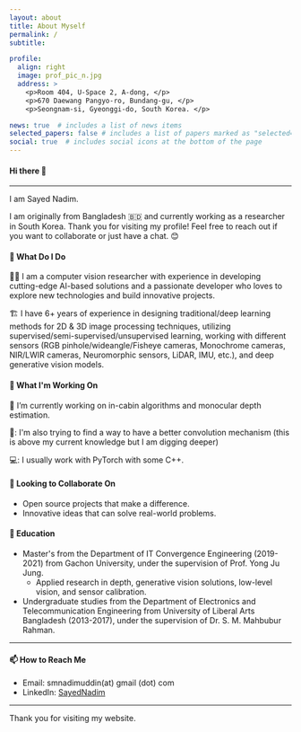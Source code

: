 ```yaml
---
layout: about
title: About Myself
permalink: /
subtitle:

profile:
  align: right
  image: prof_pic_n.jpg
  address: >
    <p>Room 404, U-Space 2, A-dong, </p>
    <p>670 Daewang Pangyo-ro, Bundang-gu, </p>
    <p>Seongnam-si, Gyeonggi-do, South Korea. </p>

news: true  # includes a list of news items
selected_papers: false # includes a list of papers marked as "selected={true}"
social: true  # includes social icons at the bottom of the page
---
```


#### Hi there 👋
---
I am Sayed Nadim.

I am originally from Bangladesh 🇧🇩 and currently working as a researcher in South Korea. Thank you for visiting my profile! Feel free to reach out if you want to collaborate or just have a chat. 😊

#### 🌱 What Do I Do
💂‍♂️ I am a computer vision researcher with experience in developing cutting-edge AI-based solutions and a passionate developer who loves to explore new technologies and build innovative projects.

🏗️ I have 6+ years of experience in designing traditional/deep learning methods for 2D & 3D image processing techniques, utilizing supervised/semi-supervised/unsupervised learning, working with different sensors (RGB pinhole/wideangle/Fisheye cameras, Monochrome cameras, NIR/LWIR cameras, Neuromorphic sensors, LiDAR, IMU, etc.), and deep generative vision models.


#### 🌱 What I'm Working On
🔭 I’m currently working on in-cabin algorithms and monocular depth estimation.

🤔: I'm also trying to find a way to have a better convolution mechanism (this is above my current knowledge but I am digging deeper)

💻: I usually work with PyTorch with some C++.  

#### 👯 Looking to Collaborate On
- Open source projects that make a difference.
- Innovative ideas that can solve real-world problems.


#### 🌱 Education
- Master's from the Department of IT Convergence Engineering (2019-2021) from Gachon University, under the supervision of  Prof. Yong Ju Jung. 
  - Applied research in depth, generative vision solutions, low-level vision, and sensor calibration.
- Undergraduate studies from the Department of Electronics and Telecommunication Engineering from University of Liberal Arts Bangladesh (2013-2017), under the supervision of Dr. S. M. Mahbubur Rahman.


---

#### 📫 How to Reach Me
- Email: smnadimuddin(at) gmail (dot) com
- LinkedIn: [SayedNadim](https://linkedin.com/in/smnadimuddin)

---

Thank you for visiting my website. 
